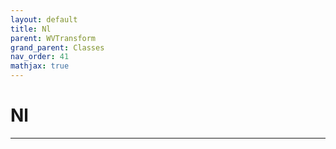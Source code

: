 ```yaml
---
layout: default
title: Nl
parent: WVTransform
grand_parent: Classes
nav_order: 41
mathjax: true
---
```


#  Nl




---

